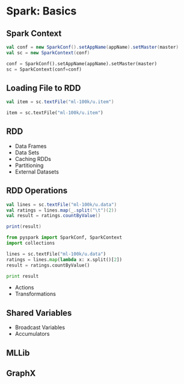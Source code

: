 # Spark: Basics

## Spark Context
```scala
val conf = new SparkConf().setAppName(appName).setMaster(master)
val sc = new SparkContext(conf)
```
```python
conf = SparkConf().setAppName(appName).setMaster(master)
sc = SparkContext(conf=conf)
```

## Loading File to RDD
```scala
val item = sc.textFile("ml-100k/u.item")
```
```python
item = sc.textFile("ml-100k/u.item")
```

## RDD
- Data Frames
- Data Sets
- Caching RDDs
- Partitioning
- External Datasets

## RDD Operations
```scala
val lines = sc.textFile("ml-100k/u.data")
val ratings = lines.map(_.split("\t")(2))
val result = ratings.countByValue()

print(result)
```
```python
from pyspark import SparkConf, SparkContext
import collections

lines = sc.textFile("ml-100k/u.data")
ratings = lines.map(lambda x: x.split()[2])
result = ratings.countByValue()

print result
```
- Actions
- Transformations

## Shared Variables
- Broadcast Variables
- Accumulators

## MLLib 

## GraphX
